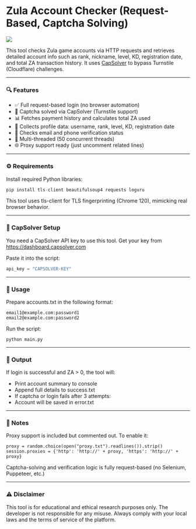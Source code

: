 # Zula Account Checker (Request-Based, Captcha Solving)

<img src="https://i.imgur.com/XJXdczd.png">

This tool checks Zula game accounts via HTTP requests and retrieves detailed account info such as rank, nickname, level, KD, registration date, and total ZA transaction history.
It uses [CapSolver](https://capsolver.com/) to bypass Turnstile (Cloudflare) challenges.

---

### 🔍 Features

- ✅ Full request-based login (no browser automation)
- 🧠 Captcha solved via CapSolver (Turnstile support)
- 📊 Fetches payment history and calculates total ZA used
- 🧾 Collects profile data: username, rank, level, KD, registration date
- 🔐 Checks email and phone verification status
- 🧵 Multi-threaded (50 concurrent threads)
- 🌐 Proxy support ready (just uncomment related lines)

---

### ⚙️ Requirements

Install required Python libraries:
```python
pip install tls-client beautifulsoup4 requests loguru
```
This tool uses tls-client for TLS fingerprinting (Chrome 120), mimicking real browser behavior.

---

### 🧩 CapSolver Setup

You need a CapSolver API key to use this tool.
Get your key from https://dashboard.capsolver.com

Paste it into the script:
```python
api_key = "CAPSOLVER-KEY"
```

---

### 📁 Usage

Prepare accounts.txt in the following format:
```
email1@example.com:password1
email2@example.com:password2
```

Run the script:
```
python main.py
```

--- 

### 💾 Output

If login is successful and ZA > 0, the tool will:

- Print account summary to console
- Append full details to success.txt
- If captcha or login fails after 3 attempts:
- Account will be saved in error.txt

---

### 📌 Notes

Proxy support is included but commented out. To enable it:
```
proxy = random.choice(open("proxy.txt").readlines()).strip()
session.proxies = {'http': 'http://' + proxy, 'https': 'http://' + proxy}
```
Captcha-solving and verification logic is fully request-based (no Selenium, Puppeteer, etc.)

---

### ⚠️ Disclaimer
This tool is for educational and ethical research purposes only.
The developer is not responsible for any misuse.
Always comply with your local laws and the terms of service of the platform.
